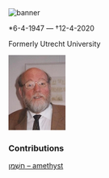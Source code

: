 <html><body><img id="banner" src="/sahd/images/banners/banner.png" alt="banner" /></body></html>

\*6-4-1947 — †12-4-2020

Formerly Utrecht University

![meindert dijkstra](../images/photos/meindert_dijkstra.jpeg)
### Contributions
[חַשְׁמַן – amethyst](../words/amethyst.md)<br>